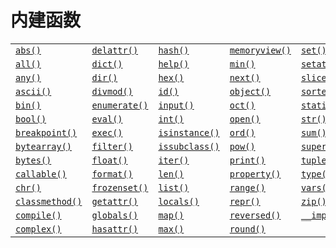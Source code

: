 # 内建函数

|                                                              |                                                              |                                                              |                                                              |                                                              |
| ------------------------------------------------------------ | ------------------------------------------------------------ | ------------------------------------------------------------ | ------------------------------------------------------------ | ------------------------------------------------------------ |
| [`abs()`](#abs) | [`delattr()`](#delattr) | [`hash()`](#hash) | [`memoryview()`](#func-memoryview) | [`set()`](#func-set) |
| [`all()`](#all) | [`dict()`](#func-dict) | [`help()`](#help) | [`min()`](#min) | [`setattr()`](#setattr) |
| [`any()`](#any) | [`dir()`](#dir) | [`hex()`](#hex) | [`next()`](#next) | [`slice()`](#slice) |
| [`ascii()`](#ascii) | [`divmod()`](#divmod) | [`id()`](#id) | [`object()`](#object) | [`sorted()`](#sorted) |
| [`bin()`](#bin) | [`enumerate()`](#enumerate) | [`input()`](#input) | [`oct()`](#oct) | [`staticmethod()`](#staticmethod) |
| [`bool()`](#bool) | [`eval()`](#eval) | [`int()`](#int) | [`open()`](#open) | [`str()`](#func-str) |
| [`breakpoint()`](#breakpoint) | [`exec()`](#exec) | [`isinstance()`](#isinstance) | [`ord()`](#ord) | [`sum()`](#sum) |
| [`bytearray()`](#func-bytearray) | [`filter()`](#filter) | [`issubclass()`](#issubclass) | [`pow()`](#pow) | [`super()`](#super) |
| [`bytes()`](#func-bytes) | [`float()`](#float) | [`iter()`](#iter) | [`print()`](#print) | [`tuple()`](#func-tuple) |
| [`callable()`](#callable) | [`format()`](#format) | [`len()`](#len) | [`property()`](#property) | [`type()`](#type) |
| [`chr()`](#chr) | [`frozenset()`](#func-frozenset) | [`list()`](#func-list) | [`range()`](#func-range) | [`vars()`](#vars) |
| [`classmethod()`](#classmethod) | [`getattr()`](#getattr) | [`locals()`](#locals) | [`repr()`](#repr) | [`zip()`](#zip) |
| [`compile()`](#compile) | [`globals()`](#globals) | [`map()`](#map) | [`reversed()`](#reversed) | [`__import__()`](#__import__) |
| [`complex()`](#complex) | [`hasattr()`](#hasattr) | [`max()`](#max) | [`round()`](#round) |                                                              |

